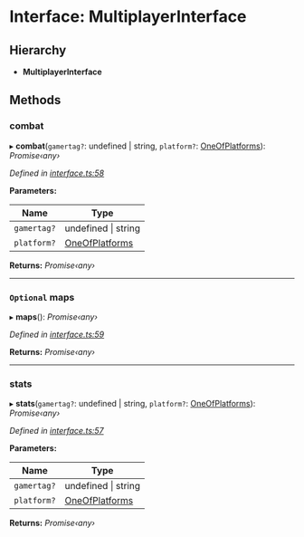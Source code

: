 # Interface: MultiplayerInterface

## Hierarchy

* **MultiplayerInterface**

## Methods

###  combat

▸ **combat**(`gamertag?`: undefined | string, `platform?`: [OneOfPlatforms](../modules/_interface_.codapi.md#oneofplatforms)): *Promise‹any›*

*Defined in [interface.ts:58](https://github.com/antonedvard/act-cod-api/blob/955978e/src/interface.ts#L58)*

**Parameters:**

Name | Type |
------ | ------ |
`gamertag?` | undefined &#124; string |
`platform?` | [OneOfPlatforms](../modules/_interface_.codapi.md#oneofplatforms) |

**Returns:** *Promise‹any›*

___

### `Optional` maps

▸ **maps**(): *Promise‹any›*

*Defined in [interface.ts:59](https://github.com/antonedvard/act-cod-api/blob/955978e/src/interface.ts#L59)*

**Returns:** *Promise‹any›*

___

###  stats

▸ **stats**(`gamertag?`: undefined | string, `platform?`: [OneOfPlatforms](../modules/_interface_.codapi.md#oneofplatforms)): *Promise‹any›*

*Defined in [interface.ts:57](https://github.com/antonedvard/act-cod-api/blob/955978e/src/interface.ts#L57)*

**Parameters:**

Name | Type |
------ | ------ |
`gamertag?` | undefined &#124; string |
`platform?` | [OneOfPlatforms](../modules/_interface_.codapi.md#oneofplatforms) |

**Returns:** *Promise‹any›*
